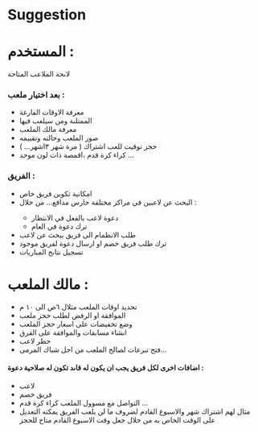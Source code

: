 #  Suggestion
<h1>المستخدم :</h1>
<p> لاىحة الملاعب المتاحة </p>
 <h3>بعد اختيار ملعب :  </h3>
<ul>
  <li>معرفة الاوقات الفارغة </li>
  <li>الممتلىة ومن سيلعب فيها </li>
  <li>معرفة مالك الملعب </li>
  <li>صور الملعب وحالته وتقييمه </li>
  <li>حجز توقيت للعب اشتراك ( مرة شهر ٣اشهر… ) </li>
  <li>كراء كرة قدم ،اقمصة ذات لون موحد …</li>
</ul>
<h3>الفريق :  </h3>
<ul>
  <li>امكانية تكوين فريق خاص </li>
  <li> البحث عن لاعبين في مراكز مختلفة حارس مدافع…  من خلال : </li>
  <ul>
      <li>دعوة لاعب بالفعل في الانتظار </li>
      <li>ترك دعوة في العام </li>
    </ul>
  <li>طلب الانظمام الى فريق يبحث عن لاعب </li>
  <li> ترك طلب فريق خصم او ارسال دعوة لفريق موجود </li>
  <li>تسجيل نتاىج المباريات </li>
</ul>
<h1>مالك الملعب :</h1>
<ul>
  <li>تحديد اوقات الملعب مثلال ٦ص الى ١٠ م </li>
  <li>الموافقة او الرفض لطلب حجز ملعب</li>
  <li>وضع تخفيضات على اسعار حجز الملعب</li>
  <li>انشاء مسابقات والموافقة على الفرق</li>
  <li>حظر لاعب </li>
  
  <li>فتح تبرعات لصالح الملعب من اجل شباك المرمى…</li>
</ul>
<h4>اضافات اخرى لكل فريق يجب ان يكون له قاىد تكون له صلاحية دعوة :</h4>
<ul>
  <li>لاعب</li>
  <li>فريق خصم </li>
    <li>التواصل مع مسوول الملعب كراء كرة قدم … </li>
    <li>مثال لهم اشتراك شهر والاسبوع القادم لضروف ما لن يلعب الفريق يمكنه التعديل على الوقت الخاص به من خلال جعل وقت الاسبوع القادم متاح للحجز</li>
</ul>
